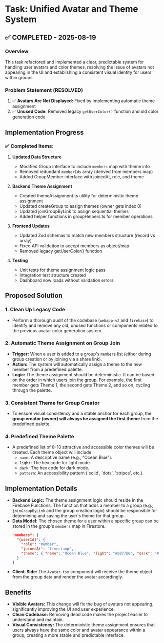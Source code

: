 # Task: Unified Avatar and Theme System

## ✅ COMPLETED - 2025-08-19

### Overview
This task refactored and implemented a clear, predictable system for handling user avatars and color themes, resolving the issue of avatars not appearing in the UI and establishing a consistent visual identity for users within groups.

### Problem Statement (RESOLVED)
1.  ✅ **Avatars Are Not Displayed:** Fixed by implementing automatic theme assignment
2.  ✅ **Unused Code:** Removed legacy `getUserColor()` function and old color generation code

## Implementation Progress

### ✅ Completed Items:
1. **Updated Data Structure**
   - Modified Group interface to include `members` map with theme info  
   - Removed redundant `memberIds` array (derived from members map)
   - Added GroupMember interface with joinedAt, role, and theme

2. **Backend Theme Assignment**
   - Created themeAssignment.ts utility for deterministic theme assignment
   - Updated createGroup to assign themes (owner gets index 0)
   - Updated joinGroupByLink to assign sequential themes
   - Added helper functions in groupHelpers.ts for member operations

3. **Frontend Updates**  
   - Updated Zod schemas to match new members structure (record vs array)
   - Fixed API validation to accept members as object/map
   - Removed legacy getUserColor() function

4. **Testing**
   - Unit tests for theme assignment logic pass
   - Integration test structure created
   - Dashboard now loads without validation errors

## Proposed Solution

### 1. Clean Up Legacy Code

-   Perform a thorough audit of the codebase (`webapp-v2` and `firebase`) to identify and remove any old, unused functions or components related to the previous avatar color generation system.

### 2. Automatic Theme Assignment on Group Join

-   **Trigger:** When a user is added to a group's `members` list (either during group creation or by joining via a share link).
-   **Action:** The system will automatically assign a theme to the new member from a predefined palette.
-   **Logic:** The theme assignment should be deterministic. It can be based on the order in which users join the group. For example, the first member gets Theme 1, the second gets Theme 2, and so on, cycling through the palette.

### 3. Consistent Theme for Group Creator

-   To ensure visual consistency and a stable anchor for each group, the **group creator (owner) will always be assigned the first theme** from the predefined palette.

### 4. Predefined Theme Palette

-   A predefined list of 8-10 attractive and accessible color themes will be created. Each theme object will include:
    -   `name`: A descriptive name (e.g., "Ocean Blue").
    -   `light`: The hex code for light mode.
    -   `dark`: The hex code for dark mode.
    -   `pattern`: An accessibility pattern ('solid', 'dots', 'stripes', etc.).

## Implementation Details

-   **Backend Logic:** The theme assignment logic should reside in the Firebase Functions. The function that adds a member to a group (e.g., `joinGroupByLink` and the group creation logic) should be responsible for determining and saving the user's theme for that group.
-   **Data Model:** The chosen theme for a user within a specific group can be stored in the group's `members` map in Firestore.
    ```json
    "members": {
      "{userId}": {
        "role": "member",
        "joinedAt": "timestamp",
        "theme": { "name": "Ocean Blue", "light": "#0077b6", "dark": "#00b4d8", "pattern": "solid" }
      }
    }
    ```
-   **Client-Side:** The `Avatar.tsx` component will receive the theme object from the group data and render the avatar accordingly.

## Benefits

-   **Visible Avatars:** This change will fix the bug of avatars not appearing, significantly improving the UI and user experience.
-   **Clean Codebase:** Removing dead code makes the project easier to understand and maintain.
-   **Visual Consistency:** The deterministic theme assignment ensures that users always have the same color and avatar appearance within a group, creating a more stable and predictable interface.
